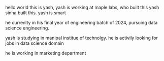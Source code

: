 hello world this is yash, yash is working at maple labs, who built this yash sinha built this.
yash is smart

he currenlty in his final year of engineering batch of 2024, pursuing data science engineering.


yash is studying in manipal institue of technolgy.
he is activily looking for jobs in data science domain


he is working in marketing department
